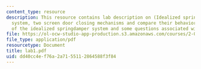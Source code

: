 ```yaml
---
content_type: resource
description: This resource contains lab description on (Idealized spring - damper
  system, two screen door closing mechanisms and compare their behaviors with that
  of the idealized springdamper system and some questions associated with the session.
file: https://ol-ocw-studio-app-production.s3.amazonaws.com/courses/2-003-modeling-dynamics-and-control-i-spring-2005/dd40cc4ef76a2a7155112864588f3f84_lab1.pdf
file_type: application/pdf
resourcetype: Document
title: lab1.pdf
uid: dd40cc4e-f76a-2a71-5511-2864588f3f84
---
```

